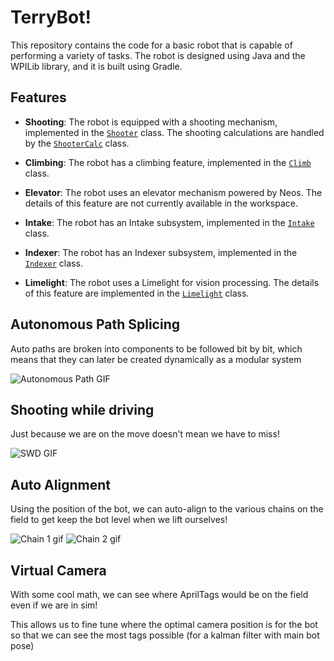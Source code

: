 # TerryBot!

This repository contains the code for a basic robot that is capable of performing a variety of tasks. The robot is designed using Java and the WPILib library, and it is built using Gradle.

## Features

- **Shooting**: The robot is equipped with a shooting mechanism, implemented in the [`Shooter`](src/main/java/frc/robot/subsystems/shooter/Shooter.java) class. The shooting calculations are handled by the [`ShooterCalc`](src/main/java/frc/robot/commands/ShooterCalc.java) class.

- **Climbing**: The robot has a climbing feature, implemented in the [`Climb`](src/main/java/frc/robot/subsystems/Climb.java) class.

- **Elevator**: The robot uses an elevator mechanism powered by Neos. The details of this feature are not currently available in the workspace.

- **Intake**: The robot has an Intake subsystem, implemented in the [`Intake`](src/main/java/frc/robot/subsystems/Intake.java) class.

- **Indexer**: The robot has an Indexer subsystem, implemented in the [`Indexer`](src/main/java/frc/robot/subsystems/Indexer.java) class.

- **Limelight**: The robot uses a Limelight for vision processing. The details of this feature are implemented in the [`Limelight`](src/main/java/frc/robot/subsystems/Limelight.java) class.

## Autonomous Path Splicing
 
Auto paths are broken into components to be followed bit by bit, which means that they can later be created dynamically as a modular system 

![Autonomous Path GIF](https://github.com/GalexY727/TerryBot/assets/65139378/30872008-d3be-437e-8d91-b80819e0e7c0)

## Shooting while driving
 
Just because we are on the move doesn't mean we have to miss!

![SWD GIF](https://github.com/user-attachments/assets/ca2406d5-9c1a-4eb1-b54f-1b7f455f1281)

## Auto Alignment

Using the position of the bot, we can auto-align to the various chains on the field to get keep the bot level when we lift ourselves!

![Chain 1 gif](https://github.com/user-attachments/assets/6f61cfd5-f032-4379-8727-e0f9a5e9ac1f) ![Chain 2 gif](https://github.com/user-attachments/assets/052382e0-1697-45a2-8c82-6084b5204ba0)

## Virtual Camera

With some cool math, we can see where AprilTags would be on the field even if we are in sim! 

This allows us to fine tune where the optimal camera position is for the bot so that we can see the most tags possible (for a kalman filter with main bot pose)